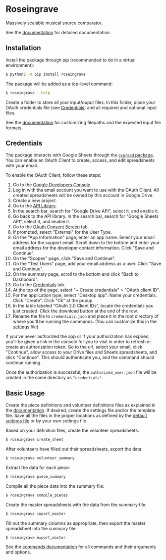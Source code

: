 # Roseingrave

Massively scalable musical source comparator.

See the
[documentation](https://github.com/josephlou5/roseingrave/blob/main/Documentation.md)
for detailed documentation.

## Installation

Install the package through pip (recommended to do in a virtual environment):

```bash
$ python3 -m pip install roseingrave
```

The package will be added as a top-level command:

```bash
$ roseingrave --help
```

Create a folder to store all your input/ouput files. In this folder, place your
OAuth credentials file (see
[Credentials](https://github.com/josephlou5/roseingrave#credentials))
and all required and optional input files.

See the
[documentation](https://github.com/josephlou5/roseingrave/blob/main/Documentation.md)
for customizing filepaths and the expected input file formats.

## Credentials

The package interacts with Google Sheets through the
[`gspread` package](https://docs.gspread.org/en/latest/).
You can enable an OAuth Client to create, access, and edit spreadsheets with
your email.

To enable the OAuth Client, follow these steps:

1. Go to the [Google Developers Console](https://console.cloud.google.com/).
2. Log in with the email account you want to use with the OAuth Client. All
   created spreadsheets will be owned by this account in Google Drive.
3. Create a new project.
4. Go to the [API Library](https://console.cloud.google.com/apis/library).
5. In the search bar, search for "Google Drive API", select it, and enable it.
6. Go back to the API library. In the search bar, search for "Google Sheets
   API", select it, and enable it.
7. Go to the
   [OAuth Consent Screen](https://console.cloud.google.com/apis/credentials/consent)
   tab.
8. If prompted, select "External" for the User Type.
9. On the "App Information" page, enter an app name. Select your email address
   for the support email. Scroll down to the bottom and enter your email address
   for the developer contact information. Click "Save and Continue".
10. On the "Scopes" page, click "Save and Continue".
11. On the "Test Users" page, add your email address as a user. Click "Save and
    Continue".
12. On the summary page, scroll to the bottom and click "Back to Dashboard".
13. Go to the [Credentials](https://console.cloud.google.com/apis/credentials)
    tab.
14. At the top of the page, select "+ Create credentials" > "OAuth client ID".
15. For the application type, select "Desktop app". Name your credentials.
    Click "Create". Click "Ok" at the popup.
16. In the table labeled "OAuth 2.0 Client IDs", locate the credentials you just
    created. Click the download button at the end of the row.
17. Rename the file to `credentials.json` and place it in the root directory of
    where you'll be running the commands. (You can customize this in the
    [settings](https://github.com/josephlou5/roseingrave/blob/main/Documentation.md#settings-optional)
    file).

If you've never authorized the app or if your authorization has expired, you'll
be given a link in the console for you to visit in order to refresh or create
an authorization token. Go to the url, select your email, click "Continue",
allow access to your Drive files and Sheets spreadsheets, and click "Continue".
This should authenticate you, and the command should continue running.

Once the authorization is successful, the `authorized_user.json` file will be
created in the same directory as `"credentials"`.

## Basic Usage

Create the piece definitions and volunteer definitions files as explained in the
[documentation](https://github.com/josephlou5/roseingrave/blob/main/Documentation.md#input-files).
If desired, create the settings file and/or the template file. Save all the
files in the proper locations as defined by the
[default settings file](https://github.com/josephlou5/roseingrave/blob/main/src/roseingrave/defaults/roseingrave.json)
or by your own settings file.

Based on your definition files, create the volunteer spreadsheets:

```bash
$ roseingrave create_sheet
```

After volunteers have filled out their spreadsheets, export the data:

```bash
$ roseingrave volunteer_summary
```

Extract the data for each piece:

```bash
$ roseingrave piece_summary
```

Compile all the piece data into the summary file:

```bash
$ roseingrave compile_pieces
```

Create the master spreadsheets with the data from the summary file:

```bash
$ roseingrave import_master
```

Fill out the summary columns as appropriate, then export the master spreadsheet
into the summary file:

```bash
$ roseingrave export_master
```

See the
[commands documentation](https://github.com/josephlou5/roseingrave/blob/main/Documentation.md#commands)
for all commands and their arguments and options.
